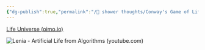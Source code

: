 ```yaml
---
{"dg-publish":true,"permalink":"/🚿 shower thoughts/Conway's Game of Life/"}
---
```


[Life Universe (oimo.io)](https://oimo.io/works/life/)

![Lenia - Artificial Life from Algorithms (youtube.com)](https://www.youtube.com/watch?v=6kiBYjvyojQ&list=PLxls5YhYdJ0xYabkHAP63cMhPq2mJVSe-&index=1)